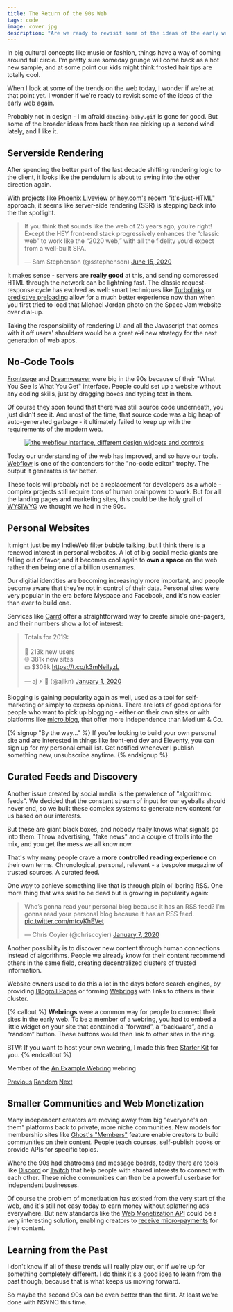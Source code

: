 ```yaml
---
title: The Return of the 90s Web
tags: code
image: cover.jpg
description: "Are we ready to revisit some of the ideas of the early web again? There are trends that suggest we might just have come full circle - and I like it."
---
```


<p class="lead">In big cultural concepts like music or fashion, things have a way of coming around full circle.
I'm pretty sure someday grunge will come back as a hot new sample, and at some point our kids might think frosted hair tips are totally cool.</p>

When I look at some of the trends on the web today, I wonder if we're at that point yet. I wonder if we're ready to revisit some of the ideas of the early web again.

Probably not in design - I'm afraid `dancing-baby.gif` is gone for good. But some of the broader ideas from back then are picking up a second wind lately, and I like it.

## Serverside Rendering

After spending the better part of the last decade shifting rendering logic to the client, it looks like the pendulum is about to swing into the other direction again.

With projects like [Phoenix Liveview](https://www.phoenixframework.org/) or [hey.com](https://hey.com/how-it-works/)'s recent "it's-just-HTML" approach, it seems like server-side rendering (SSR) is stepping back into the the spotlight. 

<blockquote class="twitter-tweet"><p lang="en" dir="ltr">If you think that sounds like the web of 25 years ago, you’re right! Except the HEY front-end stack progressively enhances the “classic web” to work like the “2020 web,” with all the fidelity you’d expect from a well-built SPA.</p>&mdash; Sam Stephenson (@sstephenson) <a href="https://twitter.com/sstephenson/status/1272608171056680960?ref_src=twsrc%5Etfw">June 15, 2020</a></blockquote>

It makes sense - servers are __really good__ at this, and sending compressed HTML through the network can be lightning fast. The classic request-response cycle has evolved as well: smart techniques like [Turbolinks](https://github.com/turbolinks/turbolinks) or [predictive preloading](https://instant.page/) allow for a much better experience now than when you first tried to load that Michael Jordan photo on the Space Jam website over dial-up.

Taking the responsibility of rendering UI and all the Javascript that comes with it off users' shoulders would be a great ~~old~~ new strategy for the next generation of web apps.

## No-Code Tools

[Frontpage](https://en.wikipedia.org/wiki/Microsoft_FrontPage) and [Dreamweaver](https://en.wikipedia.org/wiki/Adobe_Dreamweaver) were big in the 90s because of their "What You See Is What You Get" interface. People could set up a website without any coding skills, just by dragging boxes and typing text in them.

Of course they soon found that there was still source code underneath, you just didn't see it. And most of the time, that source code was a big heap of auto-generated garbage - it ultimately failed to keep up with the requirements of the modern web.

<figure class="extend">
    <a href="https://webflow.com" rel="noopener noreferrer" target="_blank">
        <img src="{{ 'webflow.jpg' | media(page) }}" alt="the webflow interface, different design widgets and controls" loading="lazy" />
    </a>
</figure>

Today our understanding of the web has improved, and so have our tools. [Webflow](https://webflow.com/) is one of the contenders for the "no-code editor" trophy. The output it generates is far better.

These tools will probably not be a replacement for developers as a whole - complex projects still require tons of human brainpower to work. But for all the landing pages and marketing sites, this could be the holy grail of <abbr title="What you see is what you get">WYSIWYG</abbr> we thought we had in the 90s.

## Personal Websites

It might just be my IndieWeb filter bubble talking, but I think there is a renewed interest in personal websites. A lot of big social media giants are falling out of favor, and it becomes cool again to __own a space__ on the web rather then being one of a billion usernames.

Our digitial identities are becoming increasingly more important, and people become aware that they're not in control of their data. Personal sites were very popular in the era before Myspace and Facebook, and it's now easier than ever to build one.

Services like [Carrd](https://carrd.co/) offer a straightforward way to create simple one-pagers, and their numbers show a lot of interest:

<blockquote class="twitter-tweet"><p lang="en" dir="ltr">Totals for 2019:<br><br>🙋 213k new users<br>🌐 381k new sites<br>💵 $308k <a href="https://t.co/k3mNeiIyzL">https://t.co/k3mNeiIyzL</a></p>&mdash; aj ⚡️ 🍜 (@ajlkn) <a href="https://twitter.com/ajlkn/status/1212418595763998720?ref_src=twsrc%5Etfw">January 1, 2020</a></blockquote>

Blogging is gaining popularity again as well, used as a tool for self-marketing or simply to express opinions. There are lots of good options for people who want to pick up blogging - either on their own sites or with platforms like [micro.blog](http://micro.blog/), that offer more independence than Medium & Co. 

{% signup "By the way..." %}
If you're looking to build your own personal site and are interested in things like front-end dev and Eleventy, you can sign up for my personal email list. Get notified whenever I publish something new, unsubscribe anytime.
{% endsignup %}

## Curated Feeds and Discovery

Another issue created by social media is the prevalence of "algorithmic feeds". We decided that the constant stream of input for our eyeballs should never end, so we built these complex systems to generate new content for us based on our interests. 

But these are giant black boxes, and nobody really knows what signals go into them. Throw advertising, "fake news" and a couple of trolls into the mix, and you get the mess we all know now.

That's why many people crave a __more controlled reading experience__ on their own terms. Chronological, personal, relevant - a bespoke magazine of trusted sources. A curated feed.

One way to achieve something like that is through plain ol' boring RSS. One more thing that was said to be dead but is growing in popularity again:

<blockquote class="twitter-tweet"><p lang="en" dir="ltr">Who’s gonna read your personal blog because it has an RSS feed? I’m gonna read your personal blog because it has an RSS feed. <a href="https://t.co/mtcyKhEVet">pic.twitter.com/mtcyKhEVet</a></p>&mdash; Chris Coyier (@chriscoyier) <a href="https://twitter.com/chriscoyier/status/1214606808125341696?ref_src=twsrc%5Etfw">January 7, 2020</a></blockquote>

Another possibility is to discover new content through human connections instead of algorithms. People we already know for their content recommend others in the same field, creating decentralized clusters of trusted information.

Website owners used to do this a lot in the days before search engines, by providing [Blogroll Pages](/blogroll/) or forming [Webrings](https://en.wikipedia.org/wiki/Webring) with links to others in their cluster.

{% callout %}
__Webrings__ were a common way for people to connect their sites in the early web. To be a member of a webring, you had to embed a little widget on your site that contained a “forward”, a “backward”, and a “random” button. These buttons would then link to other sites in the ring.

BTW: If you want to host your own webring, I made this free [Starter Kit](/blog/webring-kit/) for you.
{% endcallout %}

<webring-banner>
    <p>Member of the <a href="https://webringdemo.netlify.com">An Example Webring</a> webring</p>
    <a href="https://webringdemo.netlify.com/prev">Previous</a>
    <a href="https://webringdemo.netlify.com/random">Random</a>
    <a href="https://webringdemo.netlify.com/next">Next</a>
</webring-banner>
<script async src="https://webringdemo.netlify.com/embed.js" charset="utf-8"></script>

## Smaller Communities and Web Monetization

Many independent creators are moving away from big "everyone's on them" platforms back to private, more niche communities. New models for membership sites like [Ghost's "Members"](https://ghost.org/members/) feature enable creators to build communities on their content. People teach courses, self-publish books or provide APIs for specific topics. 

Where the 90s had chatrooms and message boards, today there are tools like [Discord](https://discord.com/) or [Twitch](https://www.twitch.tv/) that help people with shared interests to connect with each other. These niche communities can then be a powerful userbase for independent businesses.

Of course the problem of monetization has existed from the very start of the web, and it's still not easy today to earn money without splattering ads everywhere. But new standards like the [Web Monetization API](https://webmonetization.org/) could be a very interesting solution, enabling creators to [receive micro-payments](https://coil.com/) for their content. 

## Learning from the Past

I don't know if all of these trends will really play out, or if we're up for something completely different. I do think it's a good idea to learn from the past though, because that is what keeps us moving forward.

So maybe the second 90s can be even better than the first. At least we're done with NSYNC this time.